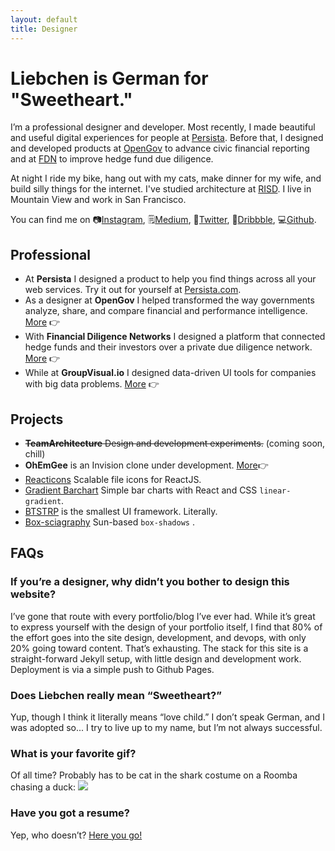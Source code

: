 ```yaml
---
layout: default
title: Designer
---
```


# Liebchen is German for "Sweetheart."

I’m a professional designer and developer. Most recently, I made beautiful and useful digital experiences for people at [Persista](https://persista.com). Before that, I designed and developed products at [OpenGov](https://opengov.com) to advance civic financial reporting and at [FDN](http://gofdn.com) to improve hedge fund due diligence.

At night I ride my bike, hang out with my cats, make dinner for my wife, and build silly things for the internet. I've studied architecture at [RISD](http://risd.edu). I live in Mountain View and work in San Francisco.

You can find me on 📷[Instagram](https://www.instagram.com/andrewliebchen/), 🗒[Medium](https://medium.com/@andrewliebchen), 🐣[Twitter](https://twitter.com/andrewliebchen), 🏀[Dribbble](https://dribbble.com/andrewliebchen), 💻[Github](https://github.com/andrewliebchen).


## Professional
* At **Persista** I designed a product to help you find things across all your web services. Try it out for yourself at [Persista.com](https://persista.com).
* As a designer at **OpenGov** I helped transformed the way governments analyze, share, and compare financial and performance intelligence. [More](/opengov) 👉
* With **Financial Diligence Networks** I designed a platform that connected hedge funds and their investors over a private due diligence network. [More](/fdn) 👉
* While at **GroupVisual.io** I designed data-driven UI tools for companies with big data problems. [More](/groupvisualio) 👉


## Projects
* ~~**TeamArchitecture** Design and development experiments.~~ (coming soon, chill)
* **OhEmGee** is an Invision clone under development. [More](/ohemgee)👉
* [Reacticons](https://www.npmjs.com/package/reacticons) Scalable file icons for ReactJS.
* [Gradient Barchart](https://www.npmjs.com/package/gradient-barchart) Simple bar charts with React and CSS `linear-gradient`.
* [BTSTRP](https://www.npmjs.com/package/btstrp) is the smallest UI framework. Literally.
* [Box-sciagraphy](https://www.npmjs.com/package/box-sciagraphy) Sun-based `box-shadows` .


## FAQs

### If you’re a designer, why didn’t you bother to design this website?
I’ve gone that route with every portfolio/blog I’ve ever had. While it’s great to express yourself with the design of your portfolio itself, I find that 80% of the effort goes into the site design, development, and devops, with only 20% going toward content. That’s exhausting. The stack for this site is a straight-forward Jekyll setup, with little design and development work. Deployment is via a simple push to Github Pages.

### Does Liebchen really mean “Sweetheart?”
Yup, though I think it literally means “love child.” I don’t speak German, and I was adopted so... I try to live up to my name, but I’m not always successful.

### What is your favorite gif?
Of all time? Probably has to be cat in the shark costume on a Roomba chasing a duck:
![](http://i.giphy.com/Q7ZckMLgjmthK.gif)

### Have you got a resume?
Yep, who doesn’t? [Here you go!](https://dl.dropboxusercontent.com/u/6036675/Andrew%20Liebchen%20Portfolio%202013/Andrew%20Liebchen%201606.pdf)
